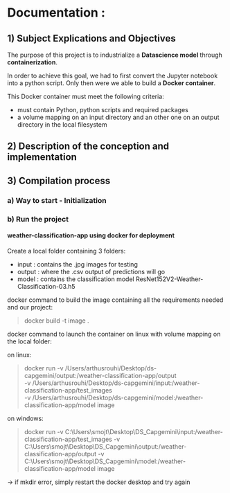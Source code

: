 # Documentation :
## 1) Subject Explications and Objectives

The purpose of this project is to industrialize a **Datascience model** through **containerization**.

In order to achieve this goal, we had to first convert the Jupyter notebook into a python script. Only then were we able to build a **Docker container**.

This Docker container must meet the following criteria:
- must contain Python, python scripts and required packages
- a volume mapping on an input directory and an other one on an output directory in the local filesystem

## 2) Description of the conception and implementation

## 3) Compilation process
### a) Way to start - Initialization


### b) Run the project
#### weather-classification-app using docker for deployment

Create a local folder containing 3 folders:
- input : contains the .jpg images for testing
- output : where the .csv output of predictions will go
- model : contains the classification model ResNet152V2-Weather-Classification-03.h5

docker command to build the image containing all the requirements needed and our project:
> docker build -t image .

docker command to launch the container on linux with volume mapping on the local folder:

on linux:
> docker run -v /Users/arthusrouhi/Desktop/ds-capgemini/output:/weather-classification-app/output \
> -v /Users/arthusrouhi/Desktop/ds-capgemini/input:/weather-classification-app/test_images \
> -v /Users/arthusrouhi/Desktop/ds-capgemini/model:/weather-classification-app/model image

on windows:
> docker run -v C:\Users\smojt\Desktop\DS_Capgemini\input:/weather-classification-app/test_images -v C:\Users\smojt\Desktop\DS_Capgemini\output:/weather-classification-app/output -v C:\Users\smojt\Desktop\DS_Capgemini\model:/weather-classification-app/model image

-> if mkdir error, simply restart the docker desktop and try again
